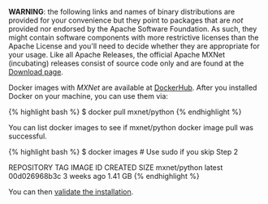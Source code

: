 **WARNING**: the following links and names of binary distributions are provided for
your convenience but they point to packages that are *not* provided nor endorsed
by the Apache Software Foundation. As such, they might contain software
components with more restrictive licenses than the Apache License and you'll
need to decide whether they are appropriate for your usage. Like all Apache
Releases, the official Apache MXNet (incubating) releases consist of source code
only and are found at
the [Download page](https://mxnet.apache.org/get_started/download).
    

Docker images with *MXNet* are available at [DockerHub](https://hub.docker.com/r/mxnet/).
After you installed Docker on your machine, you can use them via:

{% highlight bash %}
$ docker pull mxnet/python
{% endhighlight %}

You can list docker images to see if mxnet/python docker image pull was successful.

{% highlight bash %}
$ docker images # Use sudo if you skip Step 2

REPOSITORY TAG IMAGE ID CREATED SIZE
mxnet/python latest 00d026968b3c 3 weeks ago 1.41 GB
{% endhighlight %}

You can then <a href="/get_started/validate_mxnet.html">validate the installation</a>.
